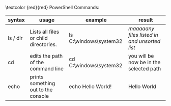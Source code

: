 \textcolor {red}{red} PowerShell Commands:

| syntax | usage | example | result |
| -------|-------|---------| --------------- |
| ls / dir | Lists all files or child directories. | ls C:\windows\system32 | *maaaaany files listed in and unsorted list* |
| cd | edits the path of the command line | cd C:\windows\system32 | you will be now be in the selected path |
| echo | prints something out to the console | echo Hello World! | Hello World |
